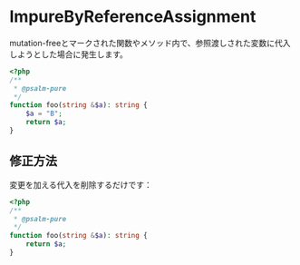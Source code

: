 # ImpureByReferenceAssignment
mutation-freeとマークされた関数やメソッド内で、参照渡しされた変数に代入しようとした場合に発生します。

```php
<?php
/** 
 * @psalm-pure 
 */
function foo(string &$a): string {
    $a = "B";
    return $a;
}
```

## 修正方法
変更を加える代入を削除するだけです：

```php
<?php
/** 
 * @psalm-pure 
 */
function foo(string &$a): string {
    return $a;
}
```
